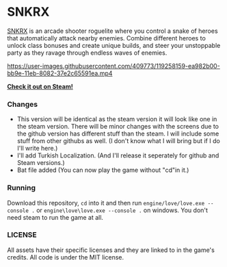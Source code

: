 



# SNKRX

[SNKRX](https://store.steampowered.com/app/915310/SNKRX/) is an arcade shooter roguelite where you control a snake of heroes that automatically attack nearby enemies.
Combine different heroes to unlock class bonuses and create unique builds, and steer your unstoppable party as they ravage through endless waves of enemies.

https://user-images.githubusercontent.com/409773/119258159-ea982b00-bb9e-11eb-8082-37e2c65591ea.mp4

[**Check it out on Steam!**](https://store.steampowered.com/app/915310/SNKRX/)

### Changes

- This version will be identical as the steam version it will look like one in the steam version. There will be minor changes with the screens due to the github version has different stuff than the steam. I will include some stuff from other githubs as well. (I don't know what I will bring but if I do I'll write here.)
- I'll add Turkish Localization. (And I'll release it seperately for github and Steam versions.)
- Bat file added (You can now play the game without "cd"in it.)

### Running

Download this repository, `cd` into it and then run `engine/love/love.exe --console .` or 
`engine\love\love.exe --console .` on windows. You don't need steam to run the game at all.

### LICENSE

All assets have their specific licenses and they are linked to in the game's credits. All code is under the MIT license.

